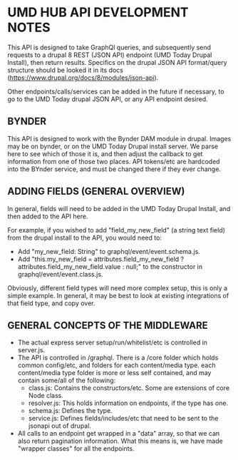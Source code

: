 UMD HUB API DEVELOPMENT NOTES
===================

This API is designed to take GraphQl queries, and subsequently send requests to a drupal 8 REST (JSON API) endpoint (UMD Today Drupal Install), then return results. Specifics on the drupal JSON API format/query structure should be looked it in its docs (https://www.drupal.org/docs/8/modules/json-api).

Other endpoints/calls/services can be added in the future if necessary, to go to the UMD Today drupal JSON API, or any API endpoint desired.

BYNDER
-----------------------------------------
This API is designed to work with the Bynder DAM module in drupal. Images may be on bynder, or on the UMD Today Drupal install server. We parse here to see which of those it is, and then adjust the callback to get information from one of those two places. API tokens/etc are hardcoded into the BYnder service, and must be changed there if they ever change.

ADDING FIELDS (GENERAL OVERVIEW)
-----------------------------------------
In general, fields will need to be added in the UMD Today Drupal Install, and then added to the API here.

For example, if you wished to add "field_my_new_field" (a string text field) from the drupal install to the API, you would need to:
  * Add "my_new_field: String" to graphql/event/event.schema.js.
  * Add "this.my_new_field = attributes.field_my_new_field ? attributes.field_my_new_field.value : null;"  to the constructor in graphql/event/event.class.js.

Obviously, different field types will need more complex setup, this is only a simple example. In general, it may be best to look at existing integrations of that field type, and copy over.

GENERAL CONCEPTS OF THE MIDDLEWARE
-----------------------------------------
  * The actual express server setup/run/whitelist/etc is controlled in server.js.
  * The API is controlled in /graphql. There is a /core folder which holds common config/etc, and folders for each content/media type. each content/media type folder is more or less self contained, and may contain some/all of the following:
    * class.js: Contains the constructors/etc. Some are extensions of core Node class.
    * resolver.js: This holds information on endpoints, if the type has one.
    * schema.js: Defines the type.
    * service.js: Defines fields/includes/etc that need to be sent to the jsonapi out of drupal.
  * All calls to an endpoint get wrapped in a "data" array, so that we can also return pagination information. What this means is, we have made "wrapper classes" for all the endpoints.
